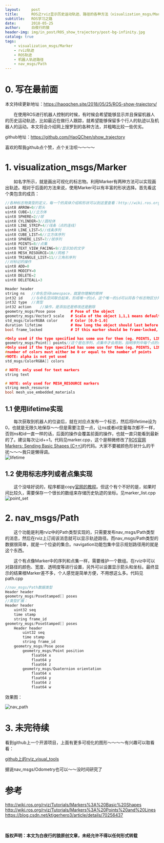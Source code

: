 ```yaml
---
layout:     post
title:      ROS之rviz显示历史运动轨迹、路径的各种方法（visualization_msgs/Marker、nav_msgs/Path）
subtitle:   ROS学习之路
date:       2018-05-25
author:     白夜行的狼
header-img: img/in_post/ROS_show_trajectory/post-bg-infinity.jpg
catalog: true
tags:
    - visualization_msgs/Marker
    - rviz轨迹
    - ROS轨迹
    - 机器人轨迹路径
    - nav_msgs/Path
--- 
```


# 0. 写在最前面
本文持续更新地址：<https://haoqchen.site/2018/05/25/ROS-show-trajectory/>

　　在使用ROS进行机器人控制的时候，有时候会希望能够显示并且保留机器人的历史运动轨迹，比如最近在做行人跟踪，就希望能够保留多个行人的轨迹以及机器人的运动。本文将会介绍网上搜罗到的各种方法，并粗略比较一些优劣。

github地址：<https://github.com/HaoQChen/show_trajectory>

喜欢的帮我github点个赞，点个关注呗～～～～

# 1. visualization_msgs/Marker
　　如名字所示，就是画出可视化的标志物。利用Marker有两种方法可以实现画出轨迹。相对于后面的方法来说，使用Marker可以有丰富的形状选择。首先看这个类包含的成员： 
```cpp
//各种标志物类型的定义，每一个的具体介绍和形状可以到这里查看：http://wiki.ros.org/rviz/DisplayTypes/Marker
uint8 ARROW=0//箭头
uint8 CUBE=1//立方体
uint8 SPHERE=2//球
uint8 CYLINDER=3//圆柱体
uint8 LINE_STRIP=4//线条（点的连线）
uint8 LINE_LIST=5//线条序列
uint8 CUBE_LIST=6//立方体序列
uint8 SPHERE_LIST=7//球序列
uint8 POINTS=8//点集
uint8 TEXT_VIEW_FACING=9//显示3D的文字
uint8 MESH_RESOURCE=10//网格？
uint8 TRIANGLE_LIST=11//三角形序列
//对标记的操作
uint8 ADD=0
uint8 MODIFY=0
uint8 DELETE=2
uint8 DELETEALL=3

Header header
string ns   //命名空间namespace，就是你理解的那样
int32 id    //与命名空间联合起来，形成唯一的id，这个唯一的id可以将各个标志物区分开来，使得程序可以对指定的标志物进行操作
int32 type  //类型
int32 action    //操作，是添加还是修改还是删除
geometry_msgs/Pose pose       # Pose of the object
geometry_msgs/Vector3 scale   # Scale of the object 1,1,1 means default (usually 1 meter square)
std_msgs/ColorRGBA color      # Color [0.0-1.0]
duration lifetime             # How long the object should last before being automatically deleted.  0 means forever
bool frame_locked             # If this marker should be frame-locked, i.e. retransformed into its frame every timestep

#Only used if the type specified has some use for them (eg. POINTS, LINE_STRIP, ...)
geometry_msgs/Point[] points//这个是在序列、点集中才会用到，指明序列中每个点的位置
#Only used if the type specified has some use for them (eg. POINTS, LINE_STRIP, ...)
#number of colors must either be 0 or equal to the number of points
#NOTE: alpha is not yet used
std_msgs/ColorRGBA[] colors

# NOTE: only used for text markers
string text

# NOTE: only used for MESH_RESOURCE markers
string mesh_resource
bool mesh_use_embedded_materials
```

## 1.1 使用lifetime实现
　　每次获取到机器人的位姿后，就在对应点发布一个标志，然后将lifetime设为0，也就是无限久地保存～～但是需要注意一点，让ns或者id变量每次都不一样，否则ns和id一直一样的话，后面的操作会覆盖前面的操作，也就一直只能看到最新的了。建议每次让id+=1。代码见marker.cpp，这个是稍微修改了[ROS官网Markers: Sending Basic Shapes (C++)](http://wiki.ros.org/rviz/Tutorials/Markers%3A%20Basic%20Shapes)的代码。大家不要被颜色形状什么的干扰～～～我只是懒得调。  
![lifetime](/img/in_post/ROS_show_trajectory/lifetime.png)  

## 1.2 使用标志序列或者点集实现
　　这个没啥好说的，程序都是copy[官网的教程](http://wiki.ros.org/rviz/Tutorials/Markers%3A%20Points%20and%20Lines)。但这个有个不好的是，如果时间比较久，需要保存一个很长的数组来存储历史轨迹的坐标。见marker_list.cpp
![point_set](/img/in_post/ROS_show_trajectory/point_set.png)  

# 2. nav_msgs/Path
　　这个功能是利用rviz中的Path类型实现的，只需要发布nav_msgs/Path类型的消息，然后在rviz上订阅该消息就可以显示轨迹路径。而nav_msgs/Path类型的数据很简单，就是一个位姿的集合。navigation功能包集中显示规划路径用的就是这个东西。

　　这个有点像Marker中的序列和点集一样，需要维护一个数组。在rviz中可以对路径的颜色、宽度、透明度等进行设置，另外可以设置显示箭头和坐标。最终显示的结果根Marker差不多，个人感觉是简单方便，不用想这么多。代码见path.cpp

```cpp
//nav_msgs/Path数据类型  
Header header  
geometry_msgs/PoseStamped[] poses  
//类型扩展：  
Header header  
    uint32 seq  
    time stamp  
    string frame_id  
geometry_msgs/PoseStamped[] poses  
    Header header  
        uint32 seq  
        time stamp  
        string frame_id  
    geometry_msgs/Pose pose  
        geometry_msgs/Point position  
            float64 x  
            float64 y  
            float64 z  
        geometry_msgs/Quaternion orientation  
            float64 x  
            float64 y  
            float64 z  
            float64 w
```

效果图： 

![nav_path](/img/in_post/ROS_show_trajectory/nav_path.png)  

# 3. 未完待续
看到github上一个开源项目，上面有更多可视化的图形～～～～有兴趣可以取看看：

[github上的rviz_visual_tools](https://github.com/PickNikRobotics/rviz_visual_tools)

据说nav_msgs/Odometry也可以～～没时间研究了

# 参考
<http://wiki.ros.org/rviz/Tutorials/Markers%3A%20Basic%20Shapes>  
<http://wiki.ros.org/rviz/Tutorials/Markers%3A%20Points%20and%20Lines>  
<https://blog.csdn.net/ktigerhero3/article/details/70256437>  

<br><br>
**版权声明：本文为白夜行的狼原创文章，未经允许不得以任何形式转载**